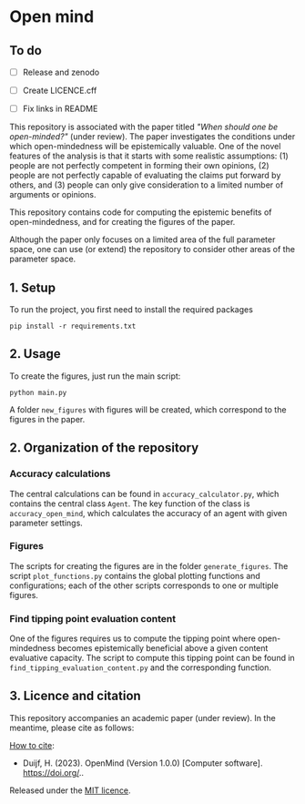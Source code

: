 # Open mind

## To do 
- [ ] Release and zenodo
- [ ] Create LICENCE.cff
- [ ] Fix links in README


This repository is associated with the paper titled *"When should one be open-minded?"* 
(under review). The paper investigates the conditions under which open-mindedness will be 
epistemically valuable. One of the novel features of the analysis is that it starts 
with some realistic assumptions: (1) people are not perfectly competent in forming their 
own opinions, (2) people are not perfectly capable of evaluating the claims put forward 
by others, and (3) people can only give consideration to a limited number of arguments 
or opinions.

This repository contains code for computing the epistemic benefits of open-mindedness, 
and for creating the figures of the paper. 

Although the paper only focuses on a limited area of the full parameter space, one 
can use (or extend) the repository to consider other areas of the parameter space. 

## 1. Setup
To run the project, you first need to install the required packages

```commandline
pip install -r requirements.txt
```

## 2. Usage
To create the figures, just run the main script:
```commandline
python main.py
```
A folder `new_figures` with figures will be created, which correspond to the figures 
in the paper.

## 2. Organization of the repository

### Accuracy calculations
The central calculations can be found in `accuracy_calculator.py`, which contains the 
central class `Agent`. The key function of the class is `accuracy_open_mind`, 
which calculates the accuracy of an agent with given parameter settings. 

### Figures
The scripts for creating the figures are in the folder `generate_figures`. The 
script `plot_functions.py` contains the global plotting functions and 
configurations; each of the other scripts corresponds to one or multiple figures. 

### Find tipping point evaluation content
One of the figures requires us to compute the tipping point where open-mindedness 
becomes epistemically beneficial above a given content evaluative capacity. The 
script to compute this tipping point can be found in 
`find_tipping_evaluation_content.py` and the corresponding function. 

## 3. Licence and citation
This repository accompanies an academic paper (under review). In the meantime, please cite as follows:

[How to cite](CITATION.cff):
- Duijf, H. (2023). OpenMind (Version 1.0.0) [Computer software]. 
https://doi.org/..

Released under the [MIT licence](LICENCE.md).


